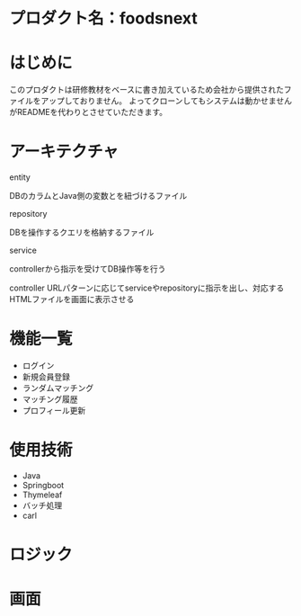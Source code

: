 # プロダクト名：foodsnext

# はじめに
このプロダクトは研修教材をベースに書き加えているため会社から提供されたファイルをアップしておりません。
よってクローンしてもシステムは動かせませんがREADMEを代わりとさせていただきます。

# アーキテクチャ
entity

DBのカラムとJava側の変数とを紐づけるファイル

repository

DBを操作するクエリを格納するファイル

service

controllerから指示を受けてDB操作等を行う

controller
URLパターンに応じてserviceやrepositoryに指示を出し、対応するHTMLファイルを画面に表示させる

# 機能一覧
- ログイン
- 新規会員登録
- ランダムマッチング
- マッチング履歴
- プロフィール更新

# 使用技術
- Java
- Springboot
- Thymeleaf
- バッチ処理
- carl

# ロジック

# 画面
